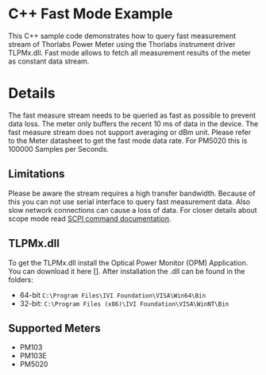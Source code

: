 # C++ Fast Mode Example
This C++ sample code demonstrates how to query fast measurement stream of Thorlabs Power Meter using the
Thorlabs instrument driver TLPMx.dll. Fast mode allows to fetch all measurement results of the meter as constant data stream. 

# Details 

The fast measure stream needs to be queried as fast as possible to prevent data loss. The meter 
only buffers the recent 10 ms of data in the device. The fast measure stream does not support 
averaging or dBm unit. Please refer to the Meter datasheet to get the fast mode data rate. 
For PM5020 this is 100000 Samples per Seconds. 

## Limitations
Please be aware the stream requires a high transfer bandwidth. Because of this you can not use 
serial interface to query fast measurement data. Also slow network connections can cause a 
loss of data. For closer details about scope mode read 
[SCPI command documentation](../commandDocu/pm5020.html). 

## TLPMx.dll
To get the TLPMx.dll install the Optical Power Monitor (OPM) Application. You can download it here
[]. After installation the .dll can be found in the folders:

- 64-bit ```C:\Program Files\IVI Foundation\VISA\Win64\Bin```
- 32-bit: ```C:\Program Files (x86)\IVI Foundation\VISA\WinNT\Bin```

## Supported Meters
- PM103
- PM103E
- PM5020
